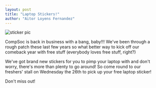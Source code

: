 ```yaml
---
layout: post
title: "Laptop Stickers!"
author: "Aitor Loyens Fernandez"
---
```


![sticker pic](https://i.imgur.com/T83xFeq.jpg)

CompSoc is back in business with a bang, baby!!! We've been through a rough patch these last few years so what better way to kick off our comeback year with free stuff (everybody loves free stuff, right?)

We've got brand new stickers for you to pimp your laptop with and don't worry, there's more than plenty to go around!
So come round to our freshers' stall on Wednesday the 26th to pick up your free laptop sticker!

Don't miss out!
